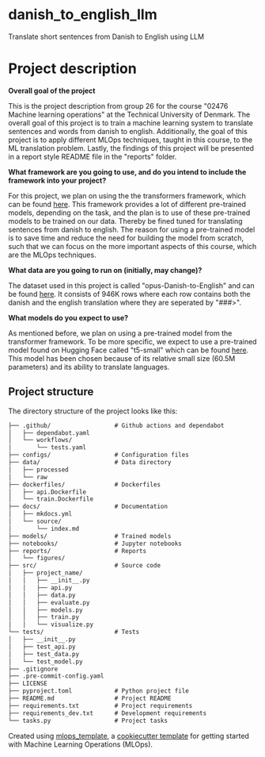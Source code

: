 # danish_to_english_llm

Translate short sentences from Danish to English using LLM

# Project description
**Overall goal of the project**

This is the project description from group 26 for the course "02476 Machine learning operations" at the Technical University of Denmark. The overall goal of this project is to train a machine learning system to translate sentences and words from danish to english. Additionally, the goal of this project is to apply different MLOps techniques, taught in this course, to the ML translation problem. Lastly, the findings of this project will be presented in a report style README file in the "reports" folder. 

**What framework are you going to use, and do you intend to include the framework into your project?**

For this project, we plan on using the the transformers framework, which can be found [here](https://github.com/huggingface/transformers). This framework provides a lot of different pre-trained models, depending on the task, and the plan is to use of these pre-trained models to be trained on our data. Thereby be fined tuned for translating sentences from danish to english. The reason for using a pre-trained model is to save time and reduce the need for building the model from scratch, such that we can focus on the more important aspects of this course, which are the MLOps techniques. 

**What data are you going to run on (initially, may change)?**

The dataset used in this project is called "opus-Danish-to-English" and can be found [here](https://huggingface.co/datasets/kaitchup/opus-Danish-to-English). It consists of 946K rows where each row contains both the danish and the english translation where they are seperated by "###>".  

**What models do you expect to use?**

As mentioned before, we plan on using a pre-trained model from the transformer framework. To be more specific, we expect to use a pre-trained model found on Hugging Face called "t5-small" which can be found [here](https://huggingface.co/google-t5/t5-small). This model has been chosen because of its relative small size (60.5M parameters) and its ability to translate languages. 

## Project structure

The directory structure of the project looks like this:
```txt
├── .github/                  # Github actions and dependabot
│   ├── dependabot.yaml
│   └── workflows/
│       └── tests.yaml
├── configs/                  # Configuration files
├── data/                     # Data directory
│   ├── processed
│   └── raw
├── dockerfiles/              # Dockerfiles
│   ├── api.Dockerfile
│   └── train.Dockerfile
├── docs/                     # Documentation
│   ├── mkdocs.yml
│   └── source/
│       └── index.md
├── models/                   # Trained models
├── notebooks/                # Jupyter notebooks
├── reports/                  # Reports
│   └── figures/
├── src/                      # Source code
│   ├── project_name/
│   │   ├── __init__.py
│   │   ├── api.py
│   │   ├── data.py
│   │   ├── evaluate.py
│   │   ├── models.py
│   │   ├── train.py
│   │   └── visualize.py
└── tests/                    # Tests
│   ├── __init__.py
│   ├── test_api.py
│   ├── test_data.py
│   └── test_model.py
├── .gitignore
├── .pre-commit-config.yaml
├── LICENSE
├── pyproject.toml            # Python project file
├── README.md                 # Project README
├── requirements.txt          # Project requirements
├── requirements_dev.txt      # Development requirements
└── tasks.py                  # Project tasks
```


Created using [mlops_template](https://github.com/SkafteNicki/mlops_template),
a [cookiecutter template](https://github.com/cookiecutter/cookiecutter) for getting
started with Machine Learning Operations (MLOps).
